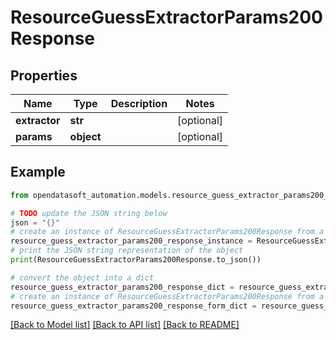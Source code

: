 # ResourceGuessExtractorParams200Response


## Properties

Name | Type | Description | Notes
------------ | ------------- | ------------- | -------------
**extractor** | **str** |  | [optional] 
**params** | **object** |  | [optional] 

## Example

```python
from opendatasoft_automation.models.resource_guess_extractor_params200_response import ResourceGuessExtractorParams200Response

# TODO update the JSON string below
json = "{}"
# create an instance of ResourceGuessExtractorParams200Response from a JSON string
resource_guess_extractor_params200_response_instance = ResourceGuessExtractorParams200Response.from_json(json)
# print the JSON string representation of the object
print(ResourceGuessExtractorParams200Response.to_json())

# convert the object into a dict
resource_guess_extractor_params200_response_dict = resource_guess_extractor_params200_response_instance.to_dict()
# create an instance of ResourceGuessExtractorParams200Response from a dict
resource_guess_extractor_params200_response_form_dict = resource_guess_extractor_params200_response.from_dict(resource_guess_extractor_params200_response_dict)
```
[[Back to Model list]](../README.md#documentation-for-models) [[Back to API list]](../README.md#documentation-for-api-endpoints) [[Back to README]](../README.md)


